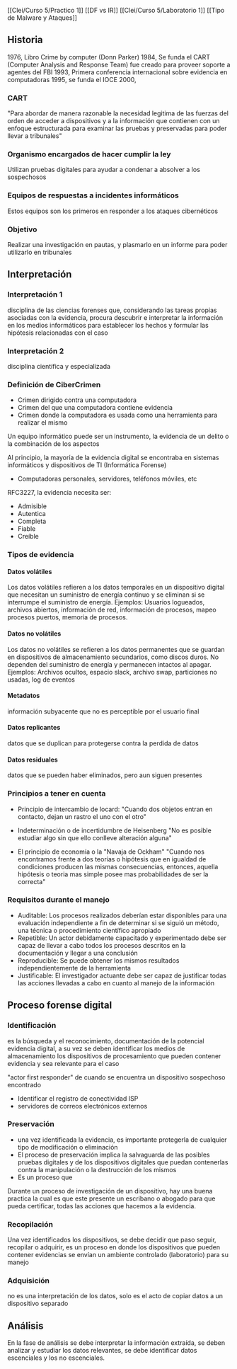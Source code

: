 [[Clei/Curso 5/Practico 1]]
[[DF vs IR]]
[[Clei/Curso 5/Laboratorio 1]]
[[Tipo de Malware y Ataques]]
## Historia

1976, Libro Crime by computer (Donn Parker)
1984, Se funda el CART (Computer Analysis and Response Team) fue creado para proveer soporte a agentes del FBI
1993, Primera conferencia internacional sobre evidencia en computadoras
1995, se funda  el IOCE
2000, 

### CART
"Para abordar de manera razonable la necesidad legitima de las fuerzas del orden de acceder a dispositivos y a la información que contienen con un enfoque estructurada para examinar las pruebas y preservadas para poder llevar a tribunales"

### Organismo encargados de hacer cumplir la ley
Utilizan pruebas digitales para ayudar a condenar a absolver a los sospechosos
### Equipos de respuestas a incidentes informáticos
Estos equipos son los primeros en responder a los ataques cibernéticos

### Objetivo
Realizar una investigación en pautas, y plasmarlo en un informe para poder utilizarlo en tribunales

## Interpretación
### Interpretación  1
disciplina de las ciencias forenses que, considerando las tareas propias asociadas con la evidencia, procura descubrir e interpretar la información en los medios informáticos para establecer los hechos y formular las hipótesis relacionadas con el caso

### Interpretación 2
disciplina científica y especializada

### Definición de CiberCrimen
- Crimen dirigido contra una computadora
- Crimen del que una computadora contiene evidencia
- Crimen donde la computadora es usada como una herramienta para realizar el mismo

Un equipo informático puede ser un instrumento, la evidencia de un delito o la combinación de los aspectos

Al principio, la mayoría de la evidencia digital se encontraba en sistemas informáticos y dispositivos de TI (Informática Forense)
- Computadoras personales, servidores, teléfonos móviles, etc


RFC3227, la evidencia necesita ser:
- Admisible
- Autentica
- Completa
- Fiable
- Creíble


### Tipos de evidencia
#### Datos volátiles
Los datos volátiles refieren a los datos temporales en un dispositivo digital que necesitan un suministro de energía continuo y se eliminan si se interrumpe el suministro de energía. Ejemplos: Usuarios logueados, archivos abiertos, información de red, información de procesos, mapeo procesos puertos, memoria de procesos.

#### Datos no volátiles
Los datos no volátiles se refieren a los datos permanentes que se guardan en dispositivos de almacenamiento secundarios, como discos duros. No dependen del suministro de energía y permanecen intactos al apagar. Ejemplos: Archivos ocultos, espacio slack, archivo swap, particiones no usadas, log de eventos


#### Metadatos
información subyacente que no es perceptible por el usuario final
#### Datos replicantes
datos que se duplican para protegerse contra la perdida de datos
#### Datos residuales
datos que se pueden haber eliminados, pero aun siguen presentes

### Principios a tener en cuenta
- Principio de intercambio de locard:
  "Cuando dos objetos entran en contacto, dejan un rastro el uno con el otro"
  
- Indeterminación o de incertidumbre de Heisenberg
  "No es posible estudiar algo sin que ello conlleve alteración alguna"
  
- El principio de economía o la "Navaja de Ockham"
  "Cuando nos encontramos frente a dos teorías o hipótesis que en igualdad de condiciones producen las mismas consecuencias, entonces, aquella hipótesis o teoria mas simple posee mas probabilidades de ser la correcta"

### Requisitos durante el manejo
- Auditable: Los procesos realizados deberían estar disponibles para una evaluación independiente a fin de determinar si se siguió un método, una técnica o procedimiento científico apropiado
- Repetible: Un actor debidamente capacitado y experimentado debe ser capaz de llevar a cabo todos los procesos descritos en la documentación y llegar a una conclusión
- Reproducible: Se puede obtener los mismos resultados independientemente de la herramienta
- Justificable: El investigador actuante debe ser capaz de justificar todas las acciones llevadas a cabo en cuanto al manejo de la información

## Proceso forense digital

### Identificación
es la búsqueda y el reconocimiento, documentación de la potencial evidencia digital, a su vez se deben identificar los medios de almacenamiento los dispositivos de procesamiento que pueden contener evidencia y sea relevante para el caso

"actor first responder" de cuando se encuentra un dispositivo sospechoso encontrado

- Identificar el registro de conectividad ISP
- servidores de correos electrónicos externos

### Preservación
- una vez identificada la evidencia, es importante protegerla de cualquier tipo de modificación o eliminación
- El proceso de preservación implica la salvaguarda de las posibles pruebas digitales y de los dispositivos digitales que puedan contenerlas contra la manipulación o la destrucción de los mismos
- Es un proceso que 

Durante un proceso de investigación de un dispositivo, hay una buena practica la cual es que este presente un escribano o abogado para que pueda certificar, todas las acciones que hacemos a la evidencia.

### Recopilación
Una vez identificados los dispositivos, se debe decidir que paso seguir, recopilar o adquirir, es un proceso en donde los dispositivos que pueden contener evidencias se envían un ambiente controlado (laboratorio) para su manejo

### Adquisición
no es una interpretación de los datos, solo es el acto de copiar datos a un dispositivo separado

## Análisis
En la fase de análisis se debe interpretar la información extraída, se deben analizar y estudiar los datos relevantes, se debe identificar datos escenciales y los no escenciales.
